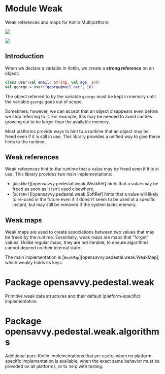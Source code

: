 # Module Weak

Weak references and maps for Kotlin Multiplatform.

<a href="https://search.maven.org/search?q=g:%22dev.opensavvy.pedestal%22%20AND%20a:%22weak%22"><img src="https://img.shields.io/maven-central/v/dev.opensavvy.pedestal/weak.svg?label=Maven%20Central"></a>

<a href="https://gitlab.com/opensavvy/wiki/-/blob/main/stability.md#stability-levels"><img src="https://badgen.net/static/Stability/alpha/purple"></a>

## Introduction

When we declare a variable in Kotlin, we create a **strong reference** on an object:
```kotlin
class User(val email: String, val age: Int)
val george = User("george@mail.net", 18)
```
The object referred to by the variable `george` must be kept in memory until the variable `george` goes out of scope.

Sometimes, however, we can accept that an object disappears even before we stop referring to it. For example, this may be needed to avoid caches growing out to be larger than the available memory.

Most platforms provide ways to hint to a runtime that an object may be freed even if it is still in use.
This library provides a unified way to give these hints to the runtime.

## Weak references

Weak references hint to the runtime that a value may be freed even if it is in use.
This library provides two main implementations:
- [`WeakRef`][opensavvy.pedestal.weak.WeakRef] hints that a value may be freed as soon as it isn't used elsewhere,
- [`SoftRef`][opensavvy.pedestal.weak.SoftRef] hints that a value will likely to re-used in the future even if it doesn't seem to be used at a specific instant, but may still be removed if the system lacks memory.

## Weak maps

Weak maps are used to create associations between two values that may be freed by the runtime.
Essentially, weak maps are maps that "forget" values. 
Unlike regular maps, they are not iterable, to ensure algorithms cannot depend on their internal state.

The main implementation is [`WeakMap`][opensavvy.pedestal.weak.WeakMap], which weakly holds its keys.

# Package opensavvy.pedestal.weak

Primitive weak data structures and their default (platform-specific) implementation.

# Package opensavvy.pedestal.weak.algorithms

Additional pure-Kotlin implementations that are useful when no platform-specific implementation is available, when the exact same behavior must be provided on all platforms, or to help with testing.
